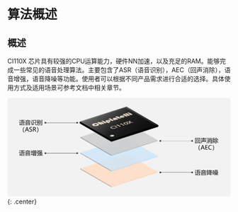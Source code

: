 # 算法概述

## 概述

CI110X 芯片具有较强的CPU运算能力，硬件NN加速，以及充足的RAM。能够完成一些常见的语音处理算法。主要包含了ASR（语音识别），AEC（回声消除），语音增强，语音降噪等功能。使用者可以根据不同产品需求进行合适的选择。具体使用方式及适用场景可参考文档中相关章节。

![算法文档](img/算法概述-1.png){: .center}

